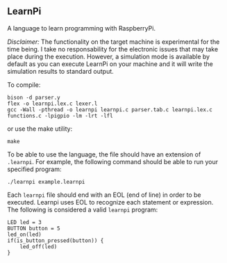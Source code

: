 ## LearnPi

A language to learn programming with RaspberryPi.

*Disclaimer:* The functionality on the target machine is experimental for the time being. I take no responsability for the electronic issues that may take place during the execution. However, a simulation mode is available by default as you can execute LearnPi on your machine and it will write the simulation results to standard output.

To compile:
```
bison -d parser.y
flex -o learnpi.lex.c lexer.l
gcc -Wall -pthread -o learnpi learnpi.c parser.tab.c learnpi.lex.c functions.c -lpigpio -lm -lrt -lfl
```

or use the make utility:
```
make
```

To be able to use the language, the file should have an extension of `.learnpi`.
For example, the following command should be able to run your specified program:
```
./learnpi example.learnpi
```

Each `learnpi` file should end with an EOL (end of line) in order to be executed. Learnpi uses EOL to recognize each statement or expression.
The following is considered a valid `learnpi` program:
```
LED led = 3
BUTTON button = 5
led_on(led)
if(is_button_pressed(button)) {
    led_off(led)
}

```
